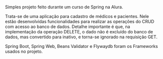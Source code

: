 Simples projeto feito durante um curso de Spring na Alura.

Trata-se de uma aplicação para cadastro de médicos e pacientes.
Nele estão desenvolvidas funcionalidades para realizar as operações do CRUD com acesso ao banco de dados.
Detalhe importante é que, na implementação da operação DELETE, o dado não é excluído do banco de dados, mas
convertido para inativo, e torna-se ignorado na requisição GET.

Spring Boot, Spring Web, Beans Validator e Flywaydb foram os Frameworks usados no projeto.
